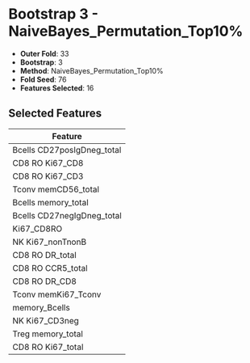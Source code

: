 # Bootstrap 3 - NaiveBayes_Permutation_Top10%

- **Outer Fold**: 33
- **Bootstrap**: 3
- **Method**: NaiveBayes_Permutation_Top10%
- **Fold Seed**: 76
- **Features Selected**: 16

## Selected Features

| Feature |
|---------|
| Bcells CD27posIgDneg_total |
| CD8 RO Ki67_CD8 |
| CD8  RO Ki67_CD3 |
| Tconv memCD56_total |
| Bcells memory_total |
| Bcells CD27negIgDneg_total |
| Ki67_CD8RO |
| NK Ki67_nonTnonB |
| CD8 RO DR_total |
| CD8 RO CCR5_total |
| CD8 RO DR_CD8 |
| Tconv memKi67_Tconv |
| memory_Bcells |
| NK Ki67_CD3neg |
| Treg memory_total |
| CD8 RO Ki67_total |
